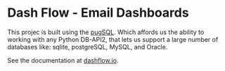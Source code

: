 # Dash Flow - Email Dashboards

This projec is built using the [pugSQL](https://pugsql.org/). Which affords us the ability to working with any Python DB-API2, that lets us support a large number of databases  like:  sqlite, postgreSQL, MySQL, and Oracle.

See the documentation at [dashflow.io](https://dashflow.io).